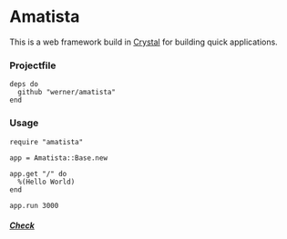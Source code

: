 # Amatista

This is a web framework build in [Crystal](https://github.com/manastech/crystal) for building quick applications.

### Projectfile

```crystal
deps do
  github "werner/amatista"
end
```

### Usage

```
require "amatista"

app = Amatista::Base.new

app.get "/" do
  %(Hello World)
end

app.run 3000

```
##### [Check](http://localhost:3000)
